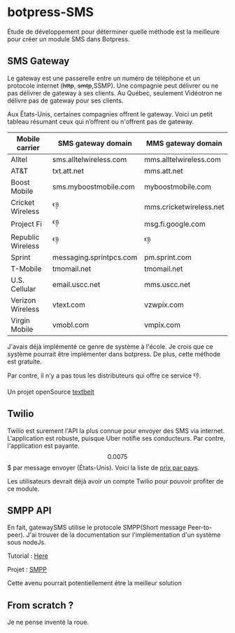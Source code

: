 # botpress-SMS

Étude de développement pour déterminer quelle méthode est la meilleure pour créer un module SMS dans Botpress.  

## SMS Gateway

Le gateway est une passerelle entre un numéro de téléphone et un protocole internet (~~http~~, ~~smtp~~,SSMP). Une compagnie peut délivrer ou ne pas délivrer de gateway à ses clients. Au Québec, seulement Vidéotron ne délivre pas de gateway pour ses clients.  

Aux États-Unis, certaines compagnies offrent le gateway. Voici un petit tableau résumant ceux qui n’offrent ou n'offrent pas de gateway.

|Mobile carrier|SMS gateway domain|	MMS gateway domain|
|---|---|---|
|Alltel|sms.alltelwireless.com|mms.alltelwireless.com|
|AT&T|txt.att.net|mms.att.net|
|Boost Mobile|sms.myboostmobile.com|myboostmobile.com|
|Cricket Wireless|:-1:|mms.cricketwireless.net|
|Project Fi|:-1:|msg.fi.google.com|
|Republic Wireless|:-1:|:-1:|
|Sprint|messaging.sprintpcs.com|pm.sprint.com|
|T-Mobile|tmomail.net|tmomail.net|
|U.S. Cellular|email.uscc.net|mms.uscc.net|
|Verizon Wireless|vtext.com|vzwpix.com|
|Virgin Mobile|vmobl.com|vmpix.com|

J'avais déjà implémenté ce genre de système à l'école. Je crois que ce système pourrait être implémenter dans botpress. De plus, cette méthode est gratuite.  

Par contre, il n'y a pas tous les distributeurs qui offre ce service :-1:.

Un projet openSource [textbelt](https://github.com/typpo/textbelt)


## Twilio

Twilio est surement l'API la plus connue pour envoyer des SMS via internet. L'application est robuste, puisque Uber notifie ses conducteurs. Par contre, l'application est payante. $$0.0075$$$ par message envoyer (États-Unis). Voici la liste de [prix par pays](https://www.twilio.com/sms/pricing/ca). 

Les utilisateurs devrait déjà avoir un compte Twilio pour pouvoir profiter de ce module.

## SMPP API

En fait, gatewaySMS utilise le protocole SMPP(Short message Peer-to-peer). J'ai trouver de la documentation sur l'implémentation d'un système sous nodeJs. 

Tutorial : [Here](http://kalapun.com/posts/working-with-sms-via-smpp-in-nodejs/)

Projet : [SMPP](https://github.com/farhadi/node-smpp)


Cette avenu pourrait potentiellement être la meilleur solution

## From scratch ? 

Je ne pense inventé la roue. 



